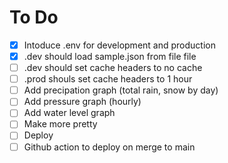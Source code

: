 # To Do

- [x] Intoduce .env for development and production
- [x] .dev should load sample.json from file file
- [ ] .dev should set cache headers to no cache
- [ ] .prod shouls set cache headers to 1 hour
- [ ] Add precipation graph (total rain, snow by day)
- [ ] Add pressure graph (hourly)
- [ ] Add water level graph
- [ ] Make more pretty
- [ ] Deploy
- [ ] Github action to deploy on merge to main
